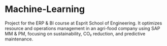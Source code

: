 # Machine-Learning
Project for the ERP &amp; BI course at Esprit School of Engineering. It optimizes resource and operations management in an agri-food company using SAP MM &amp; PM, focusing on sustainability, CO₂ reduction, and predictive maintenance.
